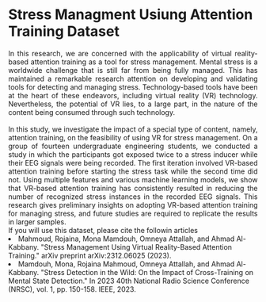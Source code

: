 # Stress Managment Usiung Attention Training Dataset

 <div align="justify"> 
In this research, we are concerned with the applicability of virtual reality-based attention training as a tool for stress management. Mental stress is a worldwide challenge that is still far from being fully managed. This has maintained a remarkable research attention on developing and validating tools for detecting and managing stress. Technology-based tools have been at the heart of these endeavors, including virtual reality (VR) technology. Nevertheless, the potential of VR lies, to a large part, in the nature of the content being consumed through such technology. 
</div>
<br />
<div align="justify"> 
In this study, we investigate the impact of a special type of content, namely, attention training, on the feasibility of using VR for stress management. On a group of fourteen undergraduate engineering students, we conducted a study in which the participants got exposed twice to a stress inducer while their EEG signals were being recorded. The first iteration involved VR-based attention training before starting the stress task while the second time did not. Using multiple features and various machine learning models, we show that VR-based attention training has consistently resulted in reducing the number of recognized stress instances in the recorded EEG signals. This research gives preliminary insights on adopting VR-based attention training for managing stress, and future studies are required to replicate the results in larger samples.
</div>
<div>
If you will use this dataset, please cite the followin articles
<li>Mahmoud, Rojaina, Mona Mamdouh, Omneya Attallah, and Ahmad Al-Kabbany. "Stress Management Using Virtual Reality-Based Attention Training." arXiv preprint arXiv:2312.06025 (2023).
</li>
<li>Mamdouh, Mona, Rojaina Mahmoud, Omneya Attallah, and Ahmad Al-Kabbany. "Stress Detection in the Wild: On the Impact of Cross-Training on Mental State Detection." In 2023 40th National Radio Science Conference (NRSC), vol. 1, pp. 150-158. IEEE, 2023.
 </li>
</div>
